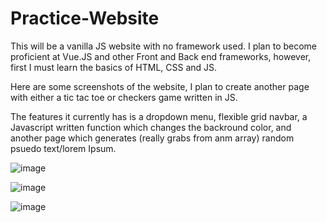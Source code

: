 # Practice-Website
This will be a vanilla JS website with no framework used. I plan to become proficient at Vue.JS and other Front and Back end frameworks, however, first I must learn the basics of HTML, CSS and JS. 

Here are some screenshots of the website, I plan to create another page with either a tic tac toe or checkers game written in JS.

The features it currently has is a dropdown menu, flexible grid navbar, a Javascript written function which changes the backround color, and another page which generates (really grabs from anm array) random psuedo text/lorem Ipsum.

![image](https://user-images.githubusercontent.com/117784062/224340614-09b287a9-ffb4-49b9-9581-d467e5661d5f.png)

![image](https://user-images.githubusercontent.com/117784062/224341153-3cf3596d-a083-4ac1-9841-c8bfdfb61299.png)

![image](https://user-images.githubusercontent.com/117784062/224341208-5b097f42-05a1-43d1-a071-6b830b01c2d4.png)

